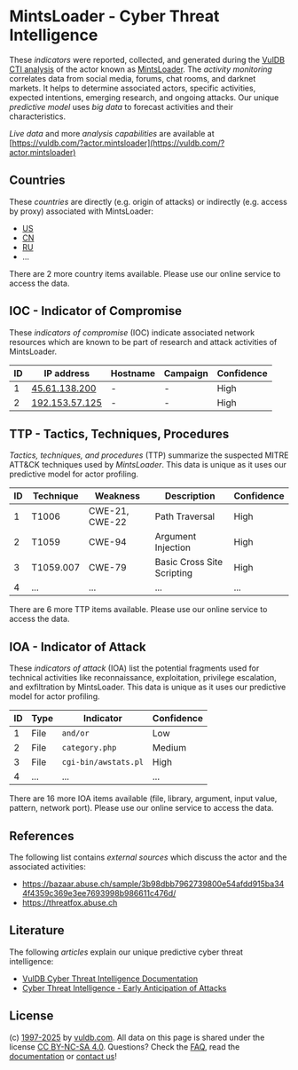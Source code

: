 # MintsLoader - Cyber Threat Intelligence

These _indicators_ were reported, collected, and generated during the [VulDB CTI analysis](https://vuldb.com/?kb.cti) of the actor known as [MintsLoader](https://vuldb.com/?actor.mintsloader). The _activity monitoring_ correlates data from social media, forums, chat rooms, and darknet markets. It helps to determine associated actors, specific activities, expected intentions, emerging research, and ongoing attacks. Our unique _predictive model_ uses _big data_ to forecast activities and their characteristics.

_Live data_ and more _analysis capabilities_ are available at [https://vuldb.com/?actor.mintsloader](https://vuldb.com/?actor.mintsloader)

## Countries

These _countries_ are directly (e.g. origin of attacks) or indirectly (e.g. access by proxy) associated with MintsLoader:

* [US](https://vuldb.com/?country.us)
* [CN](https://vuldb.com/?country.cn)
* [RU](https://vuldb.com/?country.ru)
* ...

There are 2 more country items available. Please use our online service to access the data.

## IOC - Indicator of Compromise

These _indicators of compromise_ (IOC) indicate associated network resources which are known to be part of research and attack activities of MintsLoader.

ID | IP address | Hostname | Campaign | Confidence
-- | ---------- | -------- | -------- | ----------
1 | [45.61.138.200](https://vuldb.com/?ip.45.61.138.200) | - | - | High
2 | [192.153.57.125](https://vuldb.com/?ip.192.153.57.125) | - | - | High

## TTP - Tactics, Techniques, Procedures

_Tactics, techniques, and procedures_ (TTP) summarize the suspected MITRE ATT&CK techniques used by _MintsLoader_. This data is unique as it uses our predictive model for actor profiling.

ID | Technique | Weakness | Description | Confidence
-- | --------- | -------- | ----------- | ----------
1 | T1006 | CWE-21, CWE-22 | Path Traversal | High
2 | T1059 | CWE-94 | Argument Injection | High
3 | T1059.007 | CWE-79 | Basic Cross Site Scripting | High
4 | ... | ... | ... | ...

There are 6 more TTP items available. Please use our online service to access the data.

## IOA - Indicator of Attack

These _indicators of attack_ (IOA) list the potential fragments used for technical activities like reconnaissance, exploitation, privilege escalation, and exfiltration by MintsLoader. This data is unique as it uses our predictive model for actor profiling.

ID | Type | Indicator | Confidence
-- | ---- | --------- | ----------
1 | File | `and/or` | Low
2 | File | `category.php` | Medium
3 | File | `cgi-bin/awstats.pl` | High
4 | ... | ... | ...

There are 16 more IOA items available (file, library, argument, input value, pattern, network port). Please use our online service to access the data.

## References

The following list contains _external sources_ which discuss the actor and the associated activities:

* https://bazaar.abuse.ch/sample/3b98dbb7962739800e54afdd915ba344f4359c369e3ee7693998b986611c476d/
* https://threatfox.abuse.ch

## Literature

The following _articles_ explain our unique predictive cyber threat intelligence:

* [VulDB Cyber Threat Intelligence Documentation](https://vuldb.com/?kb.cti)
* [Cyber Threat Intelligence - Early Anticipation of Attacks](https://www.scip.ch/en/?labs.20201022)

## License

(c) [1997-2025](https://vuldb.com/?kb.changelog) by [vuldb.com](https://vuldb.com/?kb.about). All data on this page is shared under the license [CC BY-NC-SA 4.0](https://creativecommons.org/licenses/by-nc-sa/4.0/). Questions? Check the [FAQ](https://vuldb.com/?kb.faq), read the [documentation](https://vuldb.com/?kb) or [contact us](https://vuldb.com/?contact)!
